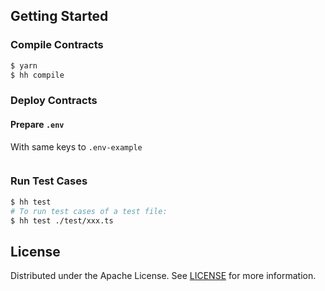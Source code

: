 
## Getting Started

### Compile Contracts

```sh
$ yarn
$ hh compile
```

### Deploy Contracts

#### Prepare `.env` 

With same keys to `.env-example`

```sh

```


### Run Test Cases

```sh
$ hh test
# To run test cases of a test file:
$ hh test ./test/xxx.ts
```

## License

Distributed under the Apache License. See [LICENSE](./LICENSE) for more information.
